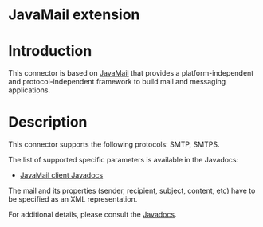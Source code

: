 JavaMail extension
==================

Introduction
============

This connector is based on
[JavaMail](http://java.sun.com/products/javamail/)
that provides a platform-independent and protocol-independent framework
to build mail and messaging applications.

Description
===========

This connector supports the following protocols: SMTP, SMTPS.

The list of supported specific parameters is available in the Javadocs:

-   [JavaMail client
    Javadocs](http://restlet.org/learn/javadocs/2.0/ext/org/restlet/ext/javamail/JavaMailClientHelper.html)

The mail and its properties (sender, recipient, subject, content, etc)
have to be specified as an XML representation.

For additional details, please consult the
[Javadocs](http://restlet.org/learn/javadocs/2.0/jse/ext/org/restlet/ext/javamail/package-summary.html).

